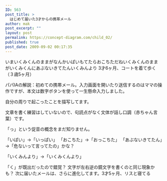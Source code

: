 ```yaml
---
ID: 563
post_title: >
  はじめて届いた3才からの携帯メール
author: mak
post_excerpt: ""
layout: post
permalink: https://concept-diagram.com/child_02/
published: true
post_date: 2009-09-02 00:17:35
---
```

いまいくみくんのままがなんかいぱいもてたらおこちただねいくみくんのままがいくみくんにあぶないきてたんいくみんより
3才6ヶ月、コートを着て歩く（３歳5ヶ月）

パパIAの解説：初めての携帯メール。入力画面を開いたり送信するのはママの操作ですが、本文は数字ボタンを使って一生懸命入力しました。

自分の周りで起こったことを描写してます。

文章を書く練習はしていないので、句読点がなく文体が話し口調（赤ちゃん言葉）です。

「っ」という促音の概念をまだ知りません。

「いぱい」→「いっぱい」
「おこちた」→「おっこちた」
「あぶないきてたん」→「危ないって言ってたの」かな？

「いくみんより」→「いくみくんより」

「く」が既出だったので錯覚？
文字が左右逆の鏡文字を書くのと同じ現象かも？
次に届いたメールは、さらに進化してます。3才5ヶ月、リスと寝てる